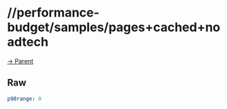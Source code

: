 
# //performance-budget/samples/pages+cached+noadtech

[→ Parent](../..)


## Raw


```yaml
p90range: 0

```


